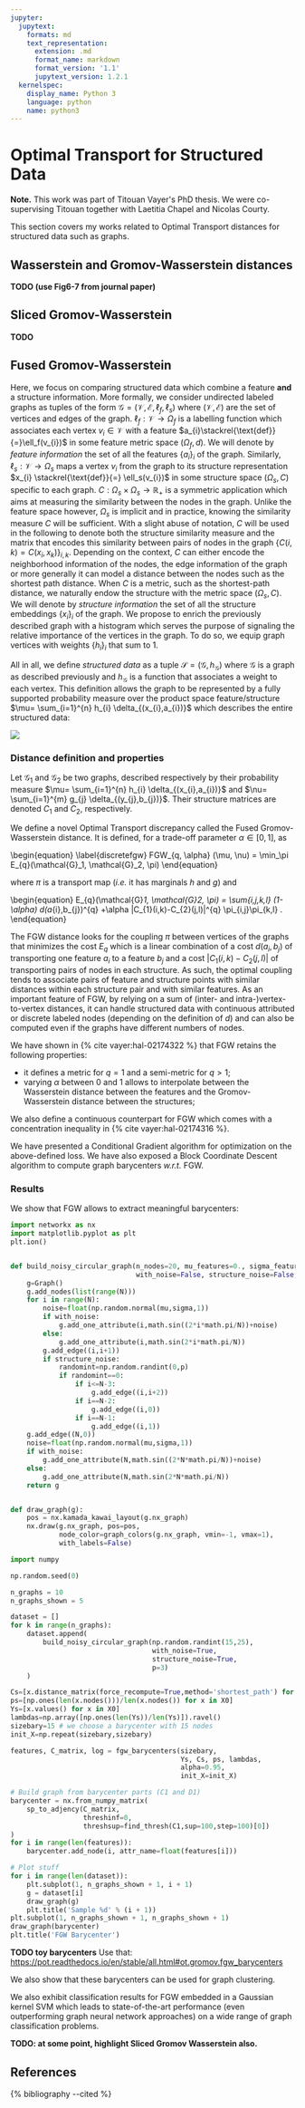 ```yaml
---
jupyter:
  jupytext:
    formats: md
    text_representation:
      extension: .md
      format_name: markdown
      format_version: '1.1'
      jupytext_version: 1.2.1
  kernelspec:
    display_name: Python 3
    language: python
    name: python3
---
```


# Optimal Transport for Structured Data

<!-- #region {"tags": ["popout"]} -->
**Note.** This work was part of Titouan Vayer's PhD thesis.
We were co-supervising Titouan together with Laetitia Chapel and Nicolas Courty.
<!-- #endregion -->

This section covers my works related to Optimal Transport distances for
structured data such as graphs.

## Wasserstein and Gromov-Wasserstein distances

**TODO (use Fig6-7 from journal paper)**

## Sliced Gromov-Wasserstein

**TODO**

## Fused Gromov-Wasserstein

Here, we focus on comparing structured data which combine a feature
**and** a structure information.
More formally, we consider undirected labeled graphs as tuples of the form $\mathcal{G}=(\mathcal{V},\mathcal{E},\ell_f,\ell_s)$ where
$(\mathcal{V},\mathcal{E})$ are the set of vertices and edges of the graph.
$\ell_f: \mathcal{V} \rightarrow \Omega_f$ is a labelling function which
associates each vertex $v_{i} \in \mathcal{V}$ with a feature
$a_{i}\stackrel{\text{def}}{=}\ell_f(v_{i})$ in some feature metric space
$(\Omega_f,d)$.
We will denote by _feature information_ the set of all the features
$\{a_{i}\}_{i}$ of the graph.
Similarly, $\ell_s: \mathcal{V} \rightarrow \Omega_s$ maps a vertex $v_i$ from
the graph to its structure representation
$x_{i} \stackrel{\text{def}}{=} \ell_s(v_{i})$ in some structure space
$(\Omega_s,C)$ specific to each graph.
$C : \Omega_s \times \Omega_s \rightarrow \mathbb{R_{+}}$ is a symmetric
application which aims at measuring the similarity between the nodes in the
graph.
Unlike the feature space however, $\Omega_s$ is implicit and in practice,
knowing the similarity measure $C$ will be sufficient. With a slight abuse of
notation, $C$ will be used in the following to denote both the structure
similarity measure and the matrix that encodes this similarity between pairs of
nodes in the graph $\{C(i,k) = C(x_i, x_k)\}_{i,k}$.
Depending on the context, $C$ can either encode the neighborhood information of
the nodes, the edge information of the graph or more generally it can model a
distance between the nodes such as the shortest path distance.
When $C$ is a metric, such as the shortest-path
distance, we naturally endow the structure with the metric space $(\Omega_s,C)$.
We will denote by _structure information_ the set of all the structure
embeddings $\{x_{i}\}_i$ of the graph.
We propose to enrich the previously described graph with a histogram which
serves the purpose of signaling the relative importance of the vertices in the
graph.
To do so, we equip graph vertices with weights $\{h_{i}\}_{i}$ that sum to $1$.

All in all, we define _structured data_ as a
tuple $\mathcal{S}=(\mathcal{G},h_{\mathcal{G}})$ where $\mathcal{G}$ is a
graph as described previously and $h_{\mathcal{G}}$ is a function that
associates a weight to each vertex. This definition allows the graph to be
represented by a fully supported probability measure over the product space
feature/structure $\mu= \sum_{i=1}^{n} h_{i} \delta_{(x_{i},a_{i})}$ which
describes the entire structured data:

![](../../images/graph_as_distrib.svg)

### Distance definition and properties

Let $\mathcal{G}_1$ and $\mathcal{G}_2$ be two graphs, described respectively
by their probability measure $\mu= \sum_{i=1}^{n} h_{i} \delta_{(x_{i},a_{i})}$
and $\nu= \sum_{i=1}^{m} g_{j} \delta_{(y_{j},b_{j})}$.
Their structure matrices are denoted $C_{1}$ and $C_{2}$, respectively.


We define a novel Optimal Transport discrepancy called the
Fused Gromov-Wasserstein distance.
It is defined, for a trade-off parameter  $\alpha \in [0,1]$, as

\begin{equation}
\label{discretefgw}
FGW_{q, \alpha} (\mu, \nu) = \min_\pi E_{q}(\mathcal{G}_1, \mathcal{G}_2, \pi)
\end{equation}

where $\pi$ is a transport map (_i.e._ it has marginals $h$ and $g$) and

\begin{equation}
E_{q}(\mathcal{G}_1, \mathcal{G}_2, \pi) =
    \sum_{i,j,k,l} (1-\alpha) d(a_{i},b_{j})^{q}
                    +\alpha |C_{1}(i,k)-C_{2}(j,l)|^{q} \pi_{i,j}\pi_{k,l} .
\end{equation}

The FGW distance looks for the coupling $\pi$ between vertices of the
graphs that minimizes the cost $E_{q}$ which is a linear combination of a cost
$d(a_{i},b_{j})$ of transporting one feature $a_{i}$ to a feature $b_{j}$ and a
cost $|C_{1}(i,k)-C_{2}(j,l)|$ of transporting pairs of nodes in each structure.
As such, the optimal coupling tends to associate pairs of feature and
structure points with similar distances within each structure pair and with
similar features.
As an important feature of FGW, by relying on a sum of
(inter- and intra-)vertex-to-vertex distances, it can handle structured data
with continuous attributed or discrete labeled nodes
(depending on the definition of $d$) and can also be computed even if the graphs
have different numbers of nodes.

We have shown in {% cite vayer:hal-02174322 %} that FGW retains the following
properties:

* it defines a metric for $q=1$ and a semi-metric for $q >1$;
* varying $\alpha$ between 0 and 1 allows to interpolate between the
Wasserstein distance between the features and the Gromov-Wasserstein distance
between the structures;

We also define a continuous counterpart for FGW which comes with a
concentration inequality in {% cite vayer:hal-02174316 %}.

We have presented a Conditional Gradient algorithm for optimization on the
above-defined loss.
We have also exposed a Block Coordinate Descent algorithm to compute graph
barycenters _w.r.t._ FGW.

### Results

We show that FGW allows to extract meaningful barycenters:

```python tags=["hide_input"]
import networkx as nx
import matplotlib.pyplot as plt
plt.ion()


def build_noisy_circular_graph(n_nodes=20, mu_features=0., sigma_features=0.3,
                               with_noise=False, structure_noise=False, p=None):
    g=Graph()
    g.add_nodes(list(range(N)))
    for i in range(N):
        noise=float(np.random.normal(mu,sigma,1))
        if with_noise:
            g.add_one_attribute(i,math.sin((2*i*math.pi/N))+noise)
        else:
            g.add_one_attribute(i,math.sin(2*i*math.pi/N))
        g.add_edge((i,i+1))
        if structure_noise:
            randomint=np.random.randint(0,p)
            if randomint==0:
                if i<=N-3:
                    g.add_edge((i,i+2))
                if i==N-2:
                    g.add_edge((i,0))
                if i==N-1:
                    g.add_edge((i,1))
    g.add_edge((N,0))
    noise=float(np.random.normal(mu,sigma,1))
    if with_noise:
        g.add_one_attribute(N,math.sin((2*N*math.pi/N))+noise)
    else:
        g.add_one_attribute(N,math.sin(2*N*math.pi/N))
    return g


def draw_graph(g):
    pos = nx.kamada_kawai_layout(g.nx_graph)
    nx.draw(g.nx_graph, pos=pos,
            node_color=graph_colors(g.nx_graph, vmin=-1, vmax=1),
            with_labels=False)

```

```python
import numpy

np.random.seed(0)

n_graphs = 10
n_graphs_shown = 5

dataset = []
for k in range(n_graphs):
    dataset.append(
        build_noisy_circular_graph(np.random.randint(15,25),
                                   with_noise=True,
                                   structure_noise=True,
                                   p=3)
    )

Cs=[x.distance_matrix(force_recompute=True,method='shortest_path') for x in X0]
ps=[np.ones(len(x.nodes()))/len(x.nodes()) for x in X0]
Ys=[x.values() for x in X0]
lambdas=np.array([np.ones(len(Ys))/len(Ys)]).ravel()
sizebary=15 # we choose a barycenter with 15 nodes
init_X=np.repeat(sizebary,sizebary)

features, C_matrix, log = fgw_barycenters(sizebary,
                                          Ys, Cs, ps, lambdas,
                                          alpha=0.95,
                                          init_X=init_X)

# Build graph from barycenter parts (C1 and D1)
barycenter = nx.from_numpy_matrix(
    sp_to_adjency(C_matrix,
                  threshinf=0,
                  threshsup=find_thresh(C1,sup=100,step=100)[0])
)
for i in range(len(features)):
    barycenter.add_node(i, attr_name=float(features[i]))

# Plot stuff
for i in range(len(dataset)):
    plt.subplot(1, n_graphs_shown + 1, i + 1)
    g = dataset[i]
    draw_graph(g)
    plt.title('Sample %d' % (i + 1))
plt.subplot(1, n_graphs_shown + 1, n_graphs_shown + 1)
draw_graph(barycenter)
plt.title('FGW Barycenter')
```

**TODO toy barycenters**
Use that:
<https://pot.readthedocs.io/en/stable/all.html#ot.gromov.fgw_barycenters>

We also show that these barycenters can be used for graph clustering.

We also exhibit classification results for FGW embedded in a Gaussian kernel
SVM which leads to state-of-the-art performance (even outperforming graph
neural network approaches) on a wide range of graph classification problems.

**TODO: at some point, highlight Sliced Gromov Wasserstein also.**

## References

{% bibliography --cited %}
